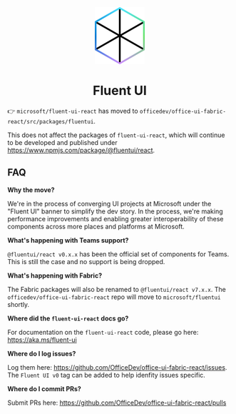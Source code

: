 <!-- Logo -->
<p align="center">
  <a href="https://microsoft.github.io/fluent-ui-react">
    <img height="128" width="112" src="https://github.com/microsoft/fluent-ui-react/raw/master/docs/src/public/images/fluent-ui-logo.png">
  </a>
</p>

<!-- Name -->
<h1 align="center">
  Fluent UI
</h1>

><!-- Repo archived -->
:point_right: `microsoft/fluent-ui-react` has moved to
`officedev/office-ui-fabric-react/src/packages/fluentui`.

This does not affect the packages of `fluent-ui-react`, which will continue to be developed and published under https://www.npmjs.com/package/@fluentui/react.

## FAQ
**Why the move?**

We're in the process of converging UI projects at Microsoft under the "Fluent UI" banner to simplify the dev story. In the process, we're making performance improvements and enabling greater interoperability of these components across more places and platforms at Microsoft.

**What's happening with Teams support?**

`@fluentui/react v0.x.x` has been the official set of components for Teams. This is still the case and no support is being dropped.

**What's happening with Fabric?**

The Fabric packages will also be renamed to `@fluentui/react v7.x.x`. The `officedev/office-ui-fabric-react` repo will move to `microsoft/fluentui` shortly.

**Where did the `fluent-ui-react` docs go?**

For documentation on the `fluent-ui-react` code, please go here: https://aka.ms/fluent-ui

**Where do I log issues?**

Log them here: https://github.com/OfficeDev/office-ui-fabric-react/issues. The `Fluent UI v0` tag can be added to help idenfity issues specific.

**Where do I commit PRs?**

Submit PRs here: https://github.com/OfficeDev/office-ui-fabric-react/pulls
